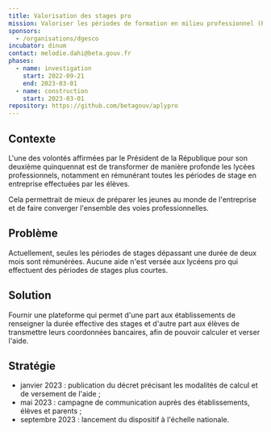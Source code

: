 ```yaml
---
title: Valorisation des stages pro
mission: Valoriser les périodes de formation en milieu professionnel (PFMP) réalisées par les lycéens et lycéennes pro.
sponsors:
  - /organisations/dgesco
incubator: dinum
contact: melodie.dahi@beta.gouv.fr
phases:
  - name: investigation
    start: 2022-09-21
    end: 2023-03-01
  - name: construction
    start: 2023-03-01
repository: https://github.com/betagouv/aplypro
---
```

## Contexte

L'une des volontés affirmées par le Président de la République pour
son deuxième quinquennat est de transformer de manière profonde les
lycées professionnels, notamment en rémunérant toutes les périodes de
stage en entreprise effectuées par les élèves.

Cela permettrait de mieux de préparer les jeunes au monde de
l'entreprise et de faire converger l'ensemble des voies professionnelles.

## Problème

Actuellement, seules les périodes de stages dépassant une durée de deux
mois sont rémunérées. Aucune aide n'est versée aux lycéens pro qui
effectuent des périodes de stages plus courtes.

## Solution

Fournir une plateforme qui permet d'une part aux établissements de
renseigner la durée effective des stages et d'autre part aux élèves de
transmettre leurs coordonnées bancaires, afin de pouvoir calculer et
verser l'aide.

## Stratégie

* janvier 2023 : publication du décret précisant les modalités de
  calcul et de versement de l'aide ;
* mai 2023 : campagne de communication auprès des établissements,
  élèves et parents ;
* septembre 2023 : lancement du dispositif à l'échelle nationale.
